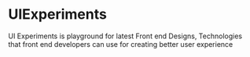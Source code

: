 # UIExperiments
UI Experiments is playground for latest Front end Designs, Technologies that front end developers can use for creating better user experience
